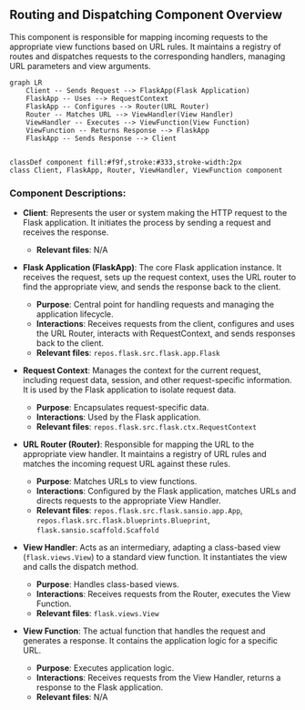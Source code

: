 ## Routing and Dispatching Component Overview

This component is responsible for mapping incoming requests to the appropriate view functions based on URL rules. It maintains a registry of routes and dispatches requests to the corresponding handlers, managing URL parameters and view arguments.

```mermaid
graph LR
    Client -- Sends Request --> FlaskApp(Flask Application) 
    FlaskApp -- Uses --> RequestContext
    FlaskApp -- Configures --> Router(URL Router)
    Router -- Matches URL --> ViewHandler(View Handler)
    ViewHandler -- Executes --> ViewFunction(View Function)
    ViewFunction -- Returns Response --> FlaskApp
    FlaskApp -- Sends Response --> Client


classDef component fill:#f9f,stroke:#333,stroke-width:2px
class Client, FlaskApp, Router, ViewHandler, ViewFunction component
```

### Component Descriptions:

*   **Client**: Represents the user or system making the HTTP request to the Flask application. It initiates the process by sending a request and receives the response.

    *   **Relevant files**: N/A
*   **Flask Application (FlaskApp)**: The core Flask application instance. It receives the request, sets up the request context, uses the URL router to find the appropriate view, and sends the response back to the client.

    *   **Purpose**: Central point for handling requests and managing the application lifecycle.
    *   **Interactions**: Receives requests from the client, configures and uses the URL Router, interacts with RequestContext, and sends responses back to the client.
    *   **Relevant files**: `repos.flask.src.flask.app.Flask`
*   **Request Context**: Manages the context for the current request, including request data, session, and other request-specific information. It is used by the Flask application to isolate request data.

    *   **Purpose**: Encapsulates request-specific data.
    *   **Interactions**: Used by the Flask application.
    *   **Relevant files**: `repos.flask.src.flask.ctx.RequestContext`
*   **URL Router (Router)**: Responsible for mapping the URL to the appropriate view handler. It maintains a registry of URL rules and matches the incoming request URL against these rules.

    *   **Purpose**: Matches URLs to view functions.
    *   **Interactions**: Configured by the Flask application, matches URLs and directs requests to the appropriate View Handler.
    *   **Relevant files**: `repos.flask.src.flask.sansio.app.App`, `repos.flask.src.flask.blueprints.Blueprint`, `flask.sansio.scaffold.Scaffold`
*   **View Handler**: Acts as an intermediary, adapting a class-based view (`flask.views.View`) to a standard view function. It instantiates the view and calls the dispatch method.

    *   **Purpose**: Handles class-based views.
    *   **Interactions**: Receives requests from the Router, executes the View Function.
    *   **Relevant files**: `flask.views.View`
*   **View Function**: The actual function that handles the request and generates a response. It contains the application logic for a specific URL.

    *   **Purpose**: Executes application logic.
    *   **Interactions**: Receives requests from the View Handler, returns a response to the Flask application.
    *   **Relevant files**: N/A
